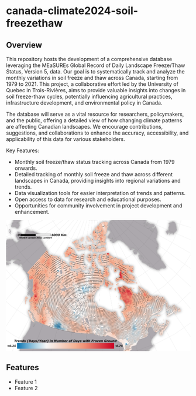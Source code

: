 # canada-climate2024-soil-freezethaw

## Overview
This repository hosts the development of a comprehensive database leveraging the MEaSUREs Global Record of Daily Landscape Freeze/Thaw Status, Version 5, data. Our goal is to systematically track and analyze the monthly variations in soil freeze and thaw across Canada, starting from 1979 to 2021. This project, a collaborative effort led by the University of Quebec in Trois-Rivières, aims to provide valuable insights into changes in soil freeze-thaw cycles, potentially influencing agricultural practices, infrastructure development, and environmental policy in Canada.

The database will serve as a vital resource for researchers, policymakers, and the public, offering a detailed view of how changing climate patterns are affecting Canadian landscapes. We encourage contributions, suggestions, and collaborations to enhance the accuracy, accessibility, and applicability of this data for various stakeholders.

Key Features:
- Monthly soil freeze/thaw status tracking across Canada from 1979 onwards.
- Detailed tracking of monthly soil freeze and thaw across different landscapes in Canada, providing insights into regional variations and trends.
- Data visualization tools for easier interpretation of trends and patterns.
- Open access to data for research and educational purposes.
- Opportunities for community involvement in project development and enhancement.



![Overview](output/illustrator/CCCR2024_Frozen_Days_QGIS.png)

## Features

- Feature 1
- Feature 2